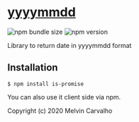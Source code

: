 # [yyyymmdd](https://github.com/util8/yyyymmdd)

![npm bundle size](https://img.shields.io/bundlephobia/minzip/@util8/yyyymmdd)
![npm version](https://img.shields.io/npm/v/@util8/yyyymmdd)

Library to return date in yyyymmdd format

## Installation

    $ npm install is-promise

You can also use it client side via npm.

Copyright (c) 2020 Melvin Carvalho

